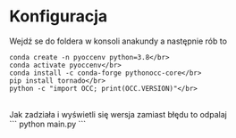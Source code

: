 # Konfiguracja
Wejdź se do foldera w konsoli anakundy a następnie rób to</br>
```
conda create -n pyoccenv python=3.8</br>
conda activate pyoccenv</br>
conda install -c conda-forge pythonocc-core</br>
pip install tornado</br>
python -c "import OCC; print(OCC.VERSION)"</br>
```
</br>
Jak zadziała i wyświetli się wersja zamiast błędu to odpalaj</br>
```
python main.py
```